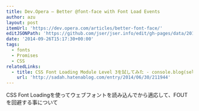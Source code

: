```yaml
---
title: Dev.Opera — Better @font-face with Font Load Events
author: azu
layout: post
itemUrl: 'https://dev.opera.com/articles/better-font-face/'
editJSONPath: 'https://github.com/jser/jser.info/edit/gh-pages/data/2014/09/index.json'
date: '2014-09-26T15:17:30+00:00'
tags:
  - fonts
  - Promises
  - CSS
relatedLinks:
  - title: CSS Font Loading Module Level 3を試してみた - console.blog(self);
    url: 'http://sadah.hatenablog.com/entry/2014/06/30/211944'
---
```

CSS Font Loadingを使ってウェブフォントを読み込んでから適応して、FOUTを回避する事について
